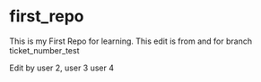 # first_repo
This is my First Repo for learning.
This edit is from and for branch ticket_number_test 

Edit by user 2, user 3
user 4

